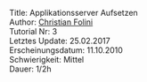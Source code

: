 Title: Applikationsserver Aufsetzen  
Author: <a href="mailto:christian.folini@netnea.com">Christian Folini</a>  
Tutorial Nr: 3  
Letztes Update: 25.02.2017  
Erscheinungsdatum: 11.10.2010  
Schwierigkeit: Mittel  
Dauer: 1/2h
